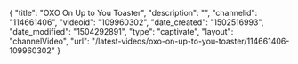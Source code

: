 {
    "title": "OXO On Up to You Toaster",
    "description": "",
    "channelid": "114661406",
    "videoid": "109960302",
    "date_created": "1502516993",
    "date_modified": "1504292891",
    "type": "captivate",
    "layout": "channelVideo",
    "url": "\/latest-videos\/oxo-on-up-to-you-toaster\/114661406-109960302"
}